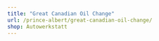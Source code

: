 ```yaml
---
title: "Great Canadian Oil Change"
url: /prince-albert/great-canadian-oil-change/
shop: Autowerkstatt
---
```

